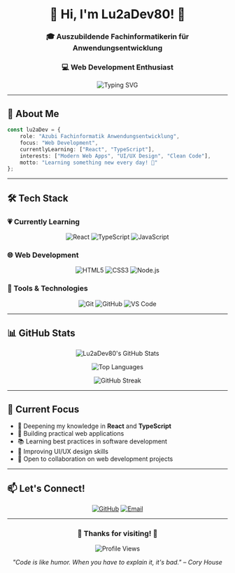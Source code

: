 <div align="center">
  
# 💖 Hi, I'm Lu2aDev80! 👋

### 🎓 Auszubildende Fachinformatikerin für Anwendungsentwicklung
### 💻 Web Development Enthusiast

<img src="https://readme-typing-svg.herokuapp.com?font=Fira+Code&size=22&duration=3000&pause=1000&color=FF69B4&center=true&vCenter=true&width=435&lines=Web+Developer+in+Training;React+%26+TypeScript+Learner;Building+Modern+Applications" alt="Typing SVG" />

</div>

---

## 🌸 About Me

```typescript
const lu2aDev = {
    role: "Azubi Fachinformatik Anwendungsentwicklung",
    focus: "Web Development",
    currentlyLearning: ["React", "TypeScript"],
    interests: ["Modern Web Apps", "UI/UX Design", "Clean Code"],
    motto: "Learning something new every day! 🚀"
};
```

---

## 🛠️ Tech Stack

### 💗 Currently Learning
<div align="center">

![React](https://img.shields.io/badge/React-20232A?style=for-the-badge&logo=react&logoColor=61DAFB)
![TypeScript](https://img.shields.io/badge/TypeScript-007ACC?style=for-the-badge&logo=typescript&logoColor=white)
![JavaScript](https://img.shields.io/badge/JavaScript-F7DF1E?style=for-the-badge&logo=javascript&logoColor=black)

</div>

### 🌐 Web Development
<div align="center">

![HTML5](https://img.shields.io/badge/HTML5-E34F26?style=for-the-badge&logo=html5&logoColor=white)
![CSS3](https://img.shields.io/badge/CSS3-1572B6?style=for-the-badge&logo=css3&logoColor=white)
![Node.js](https://img.shields.io/badge/Node.js-43853D?style=for-the-badge&logo=node.js&logoColor=white)

</div>

### 🔧 Tools & Technologies
<div align="center">

![Git](https://img.shields.io/badge/Git-F05032?style=for-the-badge&logo=git&logoColor=white)
![GitHub](https://img.shields.io/badge/GitHub-100000?style=for-the-badge&logo=github&logoColor=white)
![VS Code](https://img.shields.io/badge/VS_Code-007ACC?style=for-the-badge&logo=visual-studio-code&logoColor=white)

</div>

---

## 📊 GitHub Stats

<div align="center">
  
![Lu2aDev80's GitHub Stats](https://github-readme-stats.vercel.app/api?username=Lu2aDev80&show_icons=true&theme=radical&title_color=FF69B4&icon_color=FF69B4&text_color=FF69B4&bg_color=0D1117&border_color=FF69B4)

![Top Languages](https://github-readme-stats.vercel.app/api/top-langs/?username=Lu2aDev80&layout=compact&theme=radical&title_color=FF69B4&text_color=FF69B4&bg_color=0D1117&border_color=FF69B4)

![GitHub Streak](https://github-readme-streak-stats.herokuapp.com/?user=Lu2aDev80&theme=radical&ring=FF69B4&fire=FF69B4&currStreakLabel=FF69B4&border=FF69B4)

</div>

---

## 🎯 Current Focus

- 🌱 Deepening my knowledge in **React** and **TypeScript**
- 💼 Building practical web applications
- 📚 Learning best practices in software development
- 🎨 Improving UI/UX design skills
- 🤝 Open to collaboration on web development projects

---

## 📫 Let's Connect!

<div align="center">

[![GitHub](https://img.shields.io/badge/GitHub-100000?style=for-the-badge&logo=github&logoColor=white)](https://github.com/Lu2aDev80)
[![Email](https://img.shields.io/badge/Email-D14836?style=for-the-badge&logo=gmail&logoColor=white)](mailto:your.email@example.com)

</div>

---

<div align="center">
  
### 💖 Thanks for visiting! 💖
  
![Profile Views](https://komarev.com/ghpvc/?username=Lu2aDev80&color=ff69b4&style=for-the-badge)

*"Code is like humor. When you have to explain it, it's bad." – Cory House*

</div>
